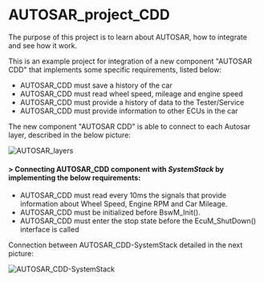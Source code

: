 # AUTOSAR_project_CDD

The purpose of this project is to learn about AUTOSAR, how to integrate and see how it work.

This is an example project for integration of a new component "AUTOSAR CDD" that implements some specific requirements, listed below:

- AUTOSAR_CDD must save a history of the car
- AUTOSAR_CDD must read wheel speed, mileage and engine speed
- AUTOSAR_CDD must provide a history of data to the Tester/Service
- AUTOSAR_CDD must provide information to other ECUs in the car

The new component "AUTOSAR CDD" is able to connect to each Autosar layer, described in the below picture: 

![AUTOSAR_layers](https://user-images.githubusercontent.com/32928448/184497802-5f816f29-3450-4185-bb88-112cff7a195a.png)

#### > Connecting AUTOSAR_CDD component with _SystemStack_ by implementing the below requirements:

- AUTOSAR_CDD must read every 10ms the signals that provide information about Wheel Speed, Engine RPM and Car Mileage.
- AUTOSAR_CDD must be initialized before BswM_Init().
- AUTOSAR_CDD must enter the stop state before the EcuM_ShutDown() interface is called

Connection between AUTOSAR_CDD-SystemStack detailed in the next picture:

![AUTOSAR_CDD-SystemStack](https://user-images.githubusercontent.com/32928448/184510322-026e58c1-39fa-4803-8547-7e145ad61cd6.png)